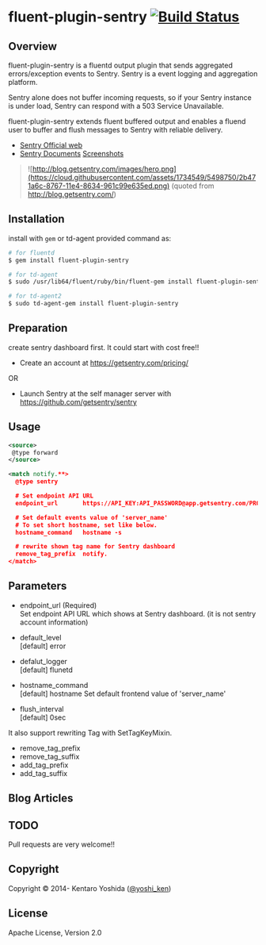 # fluent-plugin-sentry [![Build Status](https://travis-ci.org/y-ken/fluent-plugin-sentry.png?branch=master)](https://travis-ci.org/y-ken/fluent-plugin-sentry)

## Overview

fluent-plugin-sentry is a fluentd output plugin that sends aggregated errors/exception events to Sentry. Sentry is a event logging and aggregation platform.<br>

Sentry alone does not buffer incoming requests, so if your Sentry instance is under load, Sentry can respond with a 503 Service Unavailable.<br>

fluent-plugin-sentry extends fluent buffered output and enables a fluend user to buffer and flush messages to Sentry with reliable delivery.

* [Sentry Official web](https://getsentry.com/welcome/)
* [Sentry Documents](http://sentry.readthedocs.org/en/latest/) [Screenshots](https://github.com/getsentry/sentry#screenshots)

> ![http://blog.getsentry.com/images/hero.png](https://cloud.githubusercontent.com/assets/1734549/5498750/2b471a6c-8767-11e4-8634-961c99e635ed.png)
(quoted from http://blog.getsentry.com/)


## Installation

install with `gem` or td-agent provided command as:

```bash
# for fluentd
$ gem install fluent-plugin-sentry

# for td-agent
$ sudo /usr/lib64/fluent/ruby/bin/fluent-gem install fluent-plugin-sentry

# for td-agent2
$ sudo td-agent-gem install fluent-plugin-sentry
```

## Preparation

create sentry dashboard first. It could start with cost free!!

* Create an account at https://getsentry.com/pricing/

OR

* Launch Sentry at the self manager server with https://github.com/getsentry/sentry

## Usage

```xml
<source>
 @type forward
</source>

<match notify.**>
  @type sentry

  # Set endpoint API URL
  endpoint_url       https://API_KEY:API_PASSWORD@app.getsentry.com/PROJECT_ID

  # Set default events value of 'server_name'
  # To set short hostname, set like below.
  hostname_command   hostname -s

  # rewrite shown tag name for Sentry dashboard
  remove_tag_prefix  notify.
</match>
```

## Parameters

* endpoint_url (Required)<br>
Set endpoint API URL which shows at Sentry dashboard. (it is not sentry account information)

* default_level<br>
[default] error

* defalut_logger<br>
[default] flunetd

* hostname_command<br>
[default] hostname
Set default frontend value of 'server_name'

* flush_interval<br>
[default] 0sec

It also support rewriting Tag with SetTagKeyMixin.

* remove_tag_prefix
* remove_tag_suffix
* add_tag_prefix
* add_tag_suffix

## Blog Articles

## TODO

Pull requests are very welcome!!

## Copyright

Copyright © 2014- Kentaro Yoshida ([@yoshi_ken](https://twitter.com/yoshi_ken))

## License

Apache License, Version 2.0

